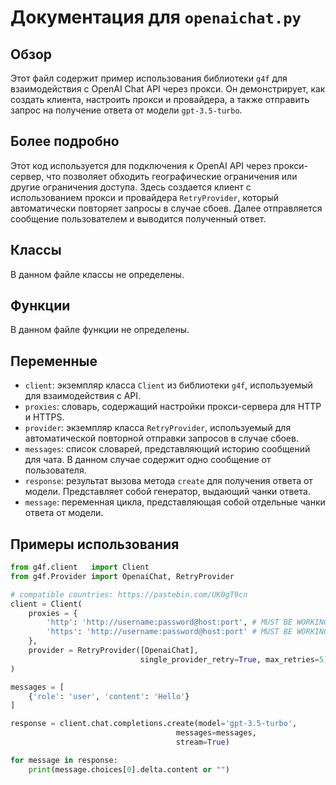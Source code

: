 # Документация для `openaichat.py`

## Обзор

Этот файл содержит пример использования библиотеки `g4f` для взаимодействия с OpenAI Chat API через прокси. Он демонстрирует, как создать клиента, настроить прокси и провайдера, а также отправить запрос на получение ответа от модели `gpt-3.5-turbo`.

## Более подробно

Этот код используется для подключения к OpenAI API через прокси-сервер, что позволяет обходить географические ограничения или другие ограничения доступа. Здесь создается клиент с использованием прокси и провайдера `RetryProvider`, который автоматически повторяет запросы в случае сбоев. Далее отправляется сообщение пользователем и выводится полученный ответ.

## Классы

В данном файле классы не определены.

## Функции

В данном файле функции не определены.

## Переменные

- `client`: экземпляр класса `Client` из библиотеки `g4f`, используемый для взаимодействия с API.
- `proxies`: словарь, содержащий настройки прокси-сервера для HTTP и HTTPS.
- `provider`: экземпляр класса `RetryProvider`, используемый для автоматической повторной отправки запросов в случае сбоев.
- `messages`: список словарей, представляющий историю сообщений для чата. В данном случае содержит одно сообщение от пользователя.
- `response`: результат вызова метода `create` для получения ответа от модели. Представляет собой генератор, выдающий чанки ответа.
- `message`: переменная цикла, представляющая собой отдельные чанки ответа от модели.

## Примеры использования

```python
from g4f.client   import Client
from g4f.Provider import OpenaiChat, RetryProvider

# compatible countries: https://pastebin.com/UK0gT9cn
client = Client(
    proxies = {
        'http': 'http://username:password@host:port', # MUST BE WORKING OPENAI COUNTRY PROXY ex: USA
        'https': 'http://username:password@host:port' # MUST BE WORKING OPENAI COUNTRY PROXY ex: USA
    },
    provider = RetryProvider([OpenaiChat],
                             single_provider_retry=True, max_retries=5)
)

messages = [
    {'role': 'user', 'content': 'Hello'}
]

response = client.chat.completions.create(model='gpt-3.5-turbo',
                                     messages=messages, 
                                     stream=True)

for message in response:
    print(message.choices[0].delta.content or "")
